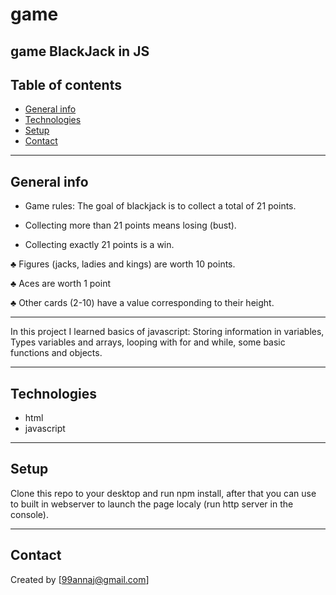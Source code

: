 # game
game BlackJack in JS
---
## Table of contents
* [General info](#general-info)
* [Technologies](#technologies)
* [Setup](#setup)
* [Contact](#contact)
---
## General info
* Game rules: The goal of blackjack is to collect a total of 21 points.

* Collecting more than 21 points means losing (bust).

* Collecting exactly 21 points is a win.

♣ Figures (jacks, ladies and kings) are worth 10 points.

♣ Aces are worth 1 point

♣ Other cards (2-10) have a value corresponding to their height.

---

In this project I learned basics of javascript: Storing information in variables, Types variables and arrays, looping with for and while, some basic functions and objects.

---
## Technologies
* html
* javascript
---
## Setup
Clone this repo to your desktop and run npm install, after that you can use to built in webserver to launch the page localy (run http server in the console).

---
## Contact
Created by [99annaj@gmail.com]
